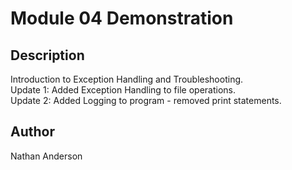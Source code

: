# Module 04 Demonstration

## Description
Introduction to Exception Handling and Troubleshooting. <br>
Update 1: Added Exception Handling to file operations. <br>
Update 2: Added Logging to program - removed print statements. <br>

## Author
Nathan Anderson
